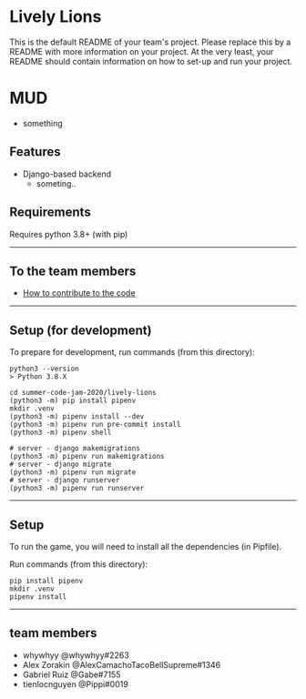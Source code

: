 # Lively Lions
This is the default README of your team's project. Please replace this by a README with more information on your project. At the very least, your README should contain information on how to set-up and run your project.

# MUD

- something

## Features

- Django-based backend
  - someting..

## Requirements
Requires python 3.8+ (with pip)

---
## To the team members 

- [How to contribute to the code](https://github.com/lively-lions/summer-code-jam-2020/wiki)

---

## Setup (for development)
To prepare for development, run commands (from this directory):

```
python3 --version
> Python 3.8.X

cd summer-code-jam-2020/lively-lions
(python3 -m) pip install pipenv
mkdir .venv
(python3 -m) pipenv install --dev
(python3 -m) pipenv run pre-commit install
(python3 -m) pipenv shell

# server - django makemigrations
(python3 -m) pipenv run makemigrations
# server - django migrate
(python3 -m) pipenv run migrate
# server - django runserver
(python3 -m) pipenv run runserver

```


---


## Setup 
To run the game, you will need to install all the dependencies (in Pipfile).

Run commands (from this directory):
```
pip install pipenv
mkdir .venv
pipenv install
```


---
## team members
- whywhyy @whywhyy#2263 
- Alex Zorakin @AlexCamachoTacoBellSupreme#1346 
- Gabriel Ruiz @Gabe#7155 
- tienlocnguyen @Pippi#0019 